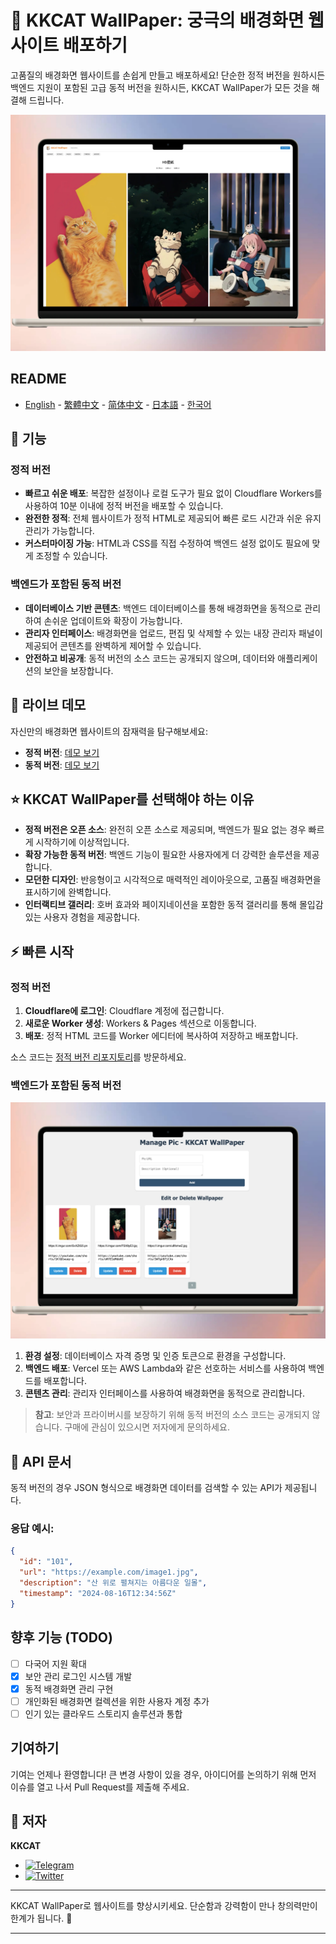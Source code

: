 # 📱 KKCAT WallPaper: 궁극의 배경화면 웹사이트 배포하기

고품질의 배경화면 웹사이트를 손쉽게 만들고 배포하세요! 단순한 정적 버전을 원하시든 백엔드 지원이 포함된 고급 동적 버전을 원하시든, KKCAT WallPaper가 모든 것을 해결해 드립니다.

![](https://raw.githubusercontent.com/KKKKKCAT/KKCAT-WallPaper/main/img/kkcat-wallpaper-01.webp)

## README

- [English](README.md) - [繁體中文](README_zh-TW.md) - [简体中文](README_zh-CN.md) - [日本語](README_ja.md) - [한국어](README_ko.md)

## 🌟 기능

### 정적 버전
- **빠르고 쉬운 배포**: 복잡한 설정이나 로컬 도구가 필요 없이 Cloudflare Workers를 사용하여 10분 이내에 정적 버전을 배포할 수 있습니다.
- **완전한 정적**: 전체 웹사이트가 정적 HTML로 제공되어 빠른 로드 시간과 쉬운 유지관리가 가능합니다.
- **커스터마이징 가능**: HTML과 CSS를 직접 수정하여 백엔드 설정 없이도 필요에 맞게 조정할 수 있습니다.

### 백엔드가 포함된 동적 버전
- **데이터베이스 기반 콘텐츠**: 백엔드 데이터베이스를 통해 배경화면을 동적으로 관리하여 손쉬운 업데이트와 확장이 가능합니다.
- **관리자 인터페이스**: 배경화면을 업로드, 편집 및 삭제할 수 있는 내장 관리자 패널이 제공되어 콘텐츠를 완벽하게 제어할 수 있습니다.
- **안전하고 비공개**: 동적 버전의 소스 코드는 공개되지 않으며, 데이터와 애플리케이션의 보안을 보장합니다.

## 🚀 라이브 데모

자신만의 배경화면 웹사이트의 잠재력을 탐구해보세요:
- **정적 버전**: [데모 보기](https://free-wallpaper.kkcat.blog)
- **동적 버전**: [데모 보기](https://wallpaper.kkcat.blog)

## ⭐ KKCAT WallPaper를 선택해야 하는 이유

- **정적 버전은 오픈 소스**: 완전히 오픈 소스로 제공되며, 백엔드가 필요 없는 경우 빠르게 시작하기에 이상적입니다.
- **확장 가능한 동적 버전**: 백엔드 기능이 필요한 사용자에게 더 강력한 솔루션을 제공합니다.
- **모던한 디자인**: 반응형이고 시각적으로 매력적인 레이아웃으로, 고품질 배경화면을 표시하기에 완벽합니다.
- **인터랙티브 갤러리**: 호버 효과와 페이지네이션을 포함한 동적 갤러리를 통해 몰입감 있는 사용자 경험을 제공합니다.

## ⚡ 빠른 시작

### 정적 버전

1. **Cloudflare에 로그인**: Cloudflare 계정에 접근합니다.
2. **새로운 Worker 생성**: Workers & Pages 섹션으로 이동합니다.
3. **배포**: 정적 HTML 코드를 Worker 에디터에 복사하여 저장하고 배포합니다.

소스 코드는 [정적 버전 리포지토리](https://github.com/KKKKKCAT/KKCAT-WallPaper/blob/main/wallpaper-free-worker.js)를 방문하세요.

### 백엔드가 포함된 동적 버전

![](https://raw.githubusercontent.com/KKKKKCAT/KKCAT-WallPaper/main/img/kkcat-wallpaper-02.webp)

1. **환경 설정**: 데이터베이스 자격 증명 및 인증 토큰으로 환경을 구성합니다.
2. **백엔드 배포**: Vercel 또는 AWS Lambda와 같은 선호하는 서비스를 사용하여 백엔드를 배포합니다.
3. **콘텐츠 관리**: 관리자 인터페이스를 사용하여 배경화면을 동적으로 관리합니다.

> **참고**: 보안과 프라이버시를 보장하기 위해 동적 버전의 소스 코드는 공개되지 않습니다. 구매에 관심이 있으시면 저자에게 문의하세요.

## 📄 API 문서

동적 버전의 경우 JSON 형식으로 배경화면 데이터를 검색할 수 있는 API가 제공됩니다.

### 응답 예시:
```json
{
  "id": "101",
  "url": "https://example.com/image1.jpg",
  "description": "산 위로 펼쳐지는 아름다운 일몰",
  "timestamp": "2024-08-16T12:34:56Z"
}
```

## 향후 기능 (TODO)

- [ ] 다국어 지원 확대
- [x] 보안 관리 로그인 시스템 개발
- [x] 동적 배경화면 관리 구현
- [ ] 개인화된 배경화면 컬렉션을 위한 사용자 계정 추가
- [ ] 인기 있는 클라우드 스토리지 솔루션과 통합

## 기여하기

기여는 언제나 환영합니다! 큰 변경 사항이 있을 경우, 아이디어를 논의하기 위해 먼저 이슈를 열고 나서 Pull Request를 제출해 주세요.

## 👤 저자

**KKCAT**

- [![Telegram](https://img.shields.io/badge/-Telegram-2CA5E0?style=flat-square&logo=telegram&logoColor=white)](https://t.me/kkkkkcat)
- [![Twitter](https://img.shields.io/badge/Twitter-Follow-1DA1F2?style=flat&logo=twitter)](https://x.com/kcat88888)

---

KKCAT WallPaper로 웹사이트를 향상시키세요. 단순함과 강력함이 만나 창의력만이 한계가 됩니다. 🚀

---
